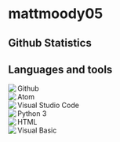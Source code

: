 <h1>
    mattmoody05
</h1>
<h2>
    Github Statistics
</h2>
<h2>
    Languages and tools
</h2>
<p>
    <img align="left" src="https://img.icons8.com/dusk/24/000000/github.png"/>Github
    <br>
    <img align="left" src="https://img.icons8.com/dusk/24/000000/physics.png"></img>Atom
    <br>
    <img align="left" src="https://img.icons8.com/dusk/24/000000/visual-studio-code-2019.png"></img>Visual Studio Code
    <br>
    <img align="left" src="https://img.icons8.com/dusk/24/000000/python.png"/>Python 3
    <br>
    <img align="left" src="https://img.icons8.com/dusk/24/000000/html-5.png"/>HTML
    <br>
    <img align="left" src="https://img.icons8.com/dusk/24/000000/google-code.png"/>Visual Basic
</p>